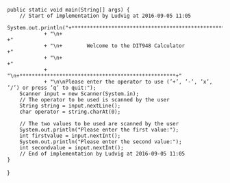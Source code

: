 	public static void main(String[] args) {
		// Start of implementation by Ludvig at 2016-09-05 11:05
		System.out.println("+***************************************************+"
				+ "\n+                                                   +"
				+ "\n+        Welcome to the DIT948 Calculator           +"
				+ "\n+                                                   +"
				+ "\n+***************************************************+"
				+ "\n\nPlease enter the operator to use (’+’, ’-’, ’x’, ’/’) or press ’q’ to quit:");
		Scanner input = new Scanner(System.in);
		// The operator to be used is scanned by the user
		String string = input.nextLine();
		char operator = string.charAt(0);

		// The two values to be used are scanned by the user
		System.out.println("Please enter the first value:");
		int firstvalue = input.nextInt();
		System.out.println("Please enter the second value:");
		int secondvalue = input.nextInt();
		// End of implementation by Ludvig at 2016-09-05 11:05
	}

}
